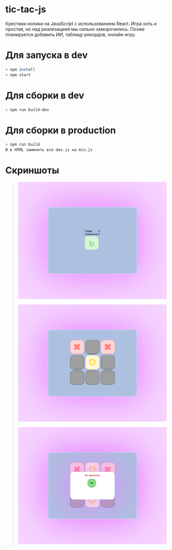 # tic-tac-js
Крестики нолики на JavaScript с использованием React. Игра хоть и простая, но над реализацией мы сильно заморочились. Позже планируется добавить ИИ, таблицу рекордов, онлайн игру.

# Для запуска в dev
```bash
> npm install
> npm start
```

# Для сборки в dev
```bash
> npm run build-dev
```

# Для сборки в production
```bash
> npm run build
И в HTML заменить все dev.js на min.js
```

# Скриншоты
>
> ![Screen 1](screen/img_1.png)
>
> ![Screen 21](screen/img_2.png)
>
> ![Screen 2](screen/img_3.png)
>
